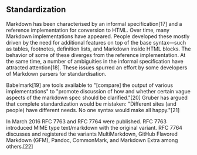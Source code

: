 ## Standardization

Markdown has been characterised by an informal specification[17] and a reference implementation for conversion to HTML. Over time, many Markdown implementations have appeared. People developed these mostly driven by the need for additional features on top of the base syntax—such as tables, footnotes, definition lists, and Markdown inside HTML blocks. The behavior of some of these diverges from the reference implementation. At the same time, a number of ambiguities in the informal specification have attracted attention[18]. These issues spurred an effort by some developers of Markdown parsers for standardisation.

Babelmark[19] are tools available to "[compare] the output of various implementations" to "promote discussion of how and whether certain vague aspects of the markdown spec should be clarified."[20] Gruber has argued that complete standardization would be mistaken: "Different sites (and people) have different needs. No one syntax would make all happy."[21]

In March 2016 RFC 7763 and RFC 7764 were published. RFC 7763 introduced MIME type text/markdown with the original variant. RFC 7764 discusses and registered the variants MultiMarkdown, GitHub Flavored Markdown (GFM), Pandoc, CommonMark, and Markdown Extra among others.[22] 